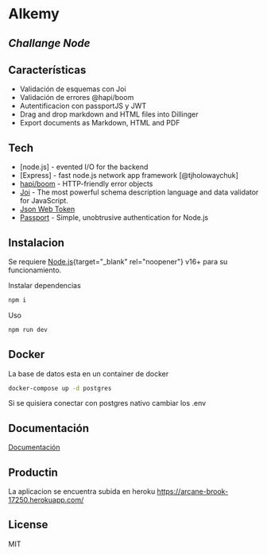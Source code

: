 # Alkemy
## _Challange Node_

## Características

- Validación de esquemas con Joi
- Validación de errores @hapi/boom
- Autentificacion con passportJS y JWT
- Drag and drop markdown and HTML files into Dillinger
- Export documents as Markdown, HTML and PDF


## Tech


- [node.js] - evented I/O for the backend
- [Express] - fast node.js network app framework [@tjholowaychuk]
- [hapi/boom](https://github.com/hapijs/boom#readme) - HTTP-friendly error objects
- [Joi](https://github.com/sideway/joi#readme) - The most powerful schema description language and data validator for JavaScript.
- [Json Web Token](https://github.com/auth0/node-jsonwebtoken#readme)
- [Passport](https://www.passportjs.org/) - Simple, unobtrusive authentication for Node.js 


## Instalacion

Se requiere [Node.js](https://nodejs.org/){target="_blank" rel="noopener"} v16+ para su funcionamiento.

Instalar dependencias

```sh
npm i
```

Uso

```sh
npm run dev
```



## Docker

La base de datos esta en un container de docker

```sh
docker-compose up -d postgres
```
Si se quisiera conectar con postgres nativo cambiar los .env


## Documentación
[Documentación](https://impartial-galley-502.notion.site/Docs-459c915c831443a981ab9a89411687c5)

## Productin
La aplicacion se encuentra subida en heroku 
https://arcane-brook-17250.herokuapp.com/


## License

MIT


